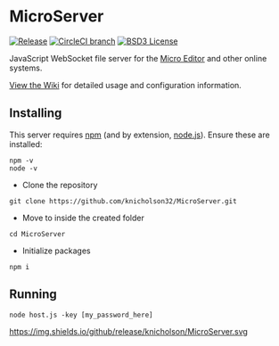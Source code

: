 # MicroServer
[![Release](https://img.shields.io/github/release/knicholson/MicroServer.svg)](https://github.com/knicholson32/MicroServer)
[![CircleCI branch](https://img.shields.io/circleci/project/github/knicholson32/MicroServer/master.svg)](https://circleci.com/gh/knicholson32/MicroServer)
[![BSD3 License](http://img.shields.io/badge/license-MIT-brightgreen.svg?longCache=true&style=flat)](https://tldrlegal.com/license/mit-license)

JavaScript WebSocket file server for the [Micro Editor](https://github.com/npnicholson/Micro) and other online systems.

[View the Wiki](https://github.com/knicholson32/MicroServer/wiki) for detailed usage and configuration information.

## Installing
This server requires [npm](https://www.npmjs.com/) (and by extension, [node.js](https://nodejs.org/en/)). Ensure these are installed:
```shell
npm -v
node -v
```
- Clone the repository
```shell
git clone https://github.com/knicholson32/MicroServer.git
```
- Move to inside the created folder
```shell
cd MicroServer
```
- Initialize packages
```shell
npm i
```

## Running
```shell
node host.js -key [my_password_here]
```

https://img.shields.io/github/release/knicholson/MicroServer.svg

